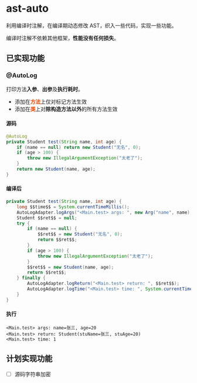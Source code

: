 # ast-auto
利用编译时注解，在编译期动态修改 AST，织入一些代码，实现一些功能。

编译时注解不依赖其他框架，**性能没有任何损失**。

## 已实现功能

### @AutoLog

打印方法**入参**、**出参**及**执行耗时**。

* 添加在<font color=#FF4500>**方法**</font>上仅对标记方法生效
* 添加在<font color=#FF4500>**类**</font>上对**除构造方法以外**的所有方法生效

#### 源码

```java
@AutoLog
private Student test(String name, int age) {
    if (name == null) return new Student("无名", 0);
    if (age > 100) {
        throw new IllegalArgumentException("太老了");
    }
    return new Student(name, age);
}
```

#### 编译后

```java
private Student test(String name, int age) {
    long $$time$$ = System.currentTimeMillis();
    AutoLogAdapter.logArgs("<Main.test> args: ", new Arg("name", name), new Arg("age", age));
    Student $$ret$$ = null;
    try {
        if (name == null) {
            $$ret$$ = new Student("无名", 0);
            return $$ret$$;
        }
        if (age > 100) {
            throw new IllegalArgumentException("太老了");
        }
        $$ret$$ = new Student(name, age);
        return $$ret$$;
    } finally {
        AutoLogAdapter.logReturn("<Main.test> return: ", $$ret$$);
        AutoLogAdapter.logTime("<Main.test> time: ", System.currentTimeMillis() - $$time$$);
    }
}
```

#### 执行

```
<Main.test> args: name=张三, age=20
<Main.test> return: Student(stuName=张三, stuAge=20)
<Main.test> time: 1
```

## 计划实现功能

- [ ] 源码字符串加密
